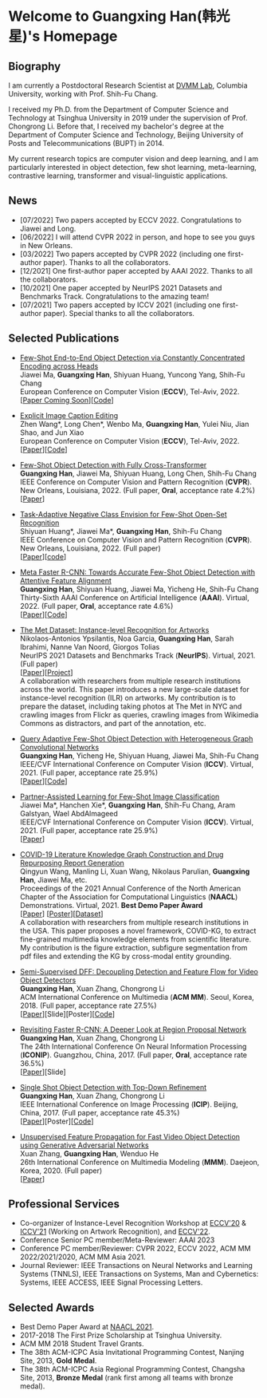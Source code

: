 # Welcome to Guangxing Han(韩光星)'s Homepage

## Biography

I am currently a Postdoctoral Research Scientist at [DVMM Lab](https://www.ee.columbia.edu/ln/dvmm/newHome.htm), Columbia University, working with Prof. Shih-Fu Chang. 

I received my Ph.D. from the Department of Computer Science and Technology at Tsinghua University in 2019 under the supervision of Prof. Chongrong Li. Before that, I received my bachelor's degree at the Department of Computer Science and Technology, Beijing University of Posts and Telecommunications (BUPT) in 2014.

My current research topics are computer vision and deep learning, and I am particularly interested in object detection, few shot learning, meta-learning, contrastive learning, transformer and visual-linguistic applications.

## News

* \[07/2022] Two papers accepted by ECCV 2022. Congratulations to Jiawei and Long.
* \[06/2022] I will attend CVPR 2022 in person, and hope to see you guys in New Orleans.
* \[03/2022] Two papers accepted by CVPR 2022 (including one first-author paper). Thanks to all the collaborators.
* \[12/2021] One first-author paper accepted by AAAI 2022. Thanks to all the collaborators.
* \[10/2021] One paper accepted by NeurIPS 2021 Datasets and Benchmarks Track. Congratulations to the amazing team!
* \[07/2021] Two papers accepted by ICCV 2021 (including one first-author paper). Special thanks to all the collaborators.

## Selected Publications

* <a href="https://guangxinghan.github.io">Few-Shot End-to-End Object Detection via Constantly Concentrated Encoding across Heads</a><br> Jiawei Ma, **Guangxing Han**, Shiyuan Huang, Yuncong Yang, Shih-Fu Chang<br> European Conference on Computer Vision (**ECCV**), Tel-Aviv, 2022. <br> [[Paper Coming Soon](https://guangxinghan.github.io/)][[Code](https://github.com/Phoenix-V/coco-rcnn)]

* <a href="https://arxiv.org/abs/2207.09625">Explicit Image Caption Editing</a><br>Zhen Wang\*, Long Chen\*, Wenbo Ma, **Guangxing Han**, Yulei Niu, Jian Shao, and Jun Xiao<br> European Conference on Computer Vision (**ECCV**), Tel-Aviv, 2022. <br> [[Paper](https://arxiv.org/pdf/2207.09625.pdf)][[Code](https://github.com/baaaad/ECE)]

* <a href="https://arxiv.org/abs/2203.15021">Few-Shot Object Detection with Fully Cross-Transformer</a><br> **Guangxing Han**, Jiawei Ma, Shiyuan Huang, Long Chen, Shih-Fu Chang<br> IEEE Conference on Computer Vision and Pattern Recognition (**CVPR**). New Orleans, Louisiana, 2022. (Full paper, **Oral**, acceptance rate 4.2%)<br> [[Paper](https://arxiv.org/pdf/2203.15021.pdf)]

* <a href="https://arxiv.org/abs/2012.13073">Task-Adaptive Negative Class Envision for Few-Shot Open-Set Recognition</a><br> Shiyuan Huang\*, Jiawei Ma\*, **Guangxing Han**, Shih-Fu Chang<br> IEEE Conference on Computer Vision and Pattern Recognition (**CVPR**). New Orleans, Louisiana, 2022. (Full paper)<br> [[Paper](https://arxiv.org/pdf/2012.13073.pdf)][[code](https://github.com/shiyuanh/TANE)]

* <a href="https://arxiv.org/abs/2104.07719">Meta Faster R-CNN: Towards Accurate Few-Shot Object Detection with Attentive Feature Alignment</a><br> **Guangxing Han**, Shiyuan Huang, Jiawei Ma, Yicheng He, Shih-Fu Chang<br> Thirty-Sixth AAAI Conference on Artificial Intelligence (**AAAI**). Virtual, 2022. (Full paper, **Oral**, acceptance rate 4.6%)<br> [[Paper](https://arxiv.org/pdf/2104.07719.pdf)][[Code](https://github.com/GuangxingHan/Meta-Faster-R-CNN)]

* <a href="https://openreview.net/forum?id=fnuAjFL7MXy"> The Met Dataset: Instance-level Recognition for Artworks </a><br> Nikolaos-Antonios Ypsilantis, Noa Garcia, **Guangxing Han**, Sarah Ibrahimi, Nanne Van Noord, Giorgos Tolias<br> NeurIPS 2021 Datasets and Benchmarks Track (**NeurIPS**). Virtual, 2021. (Full paper)<br> [[Paper](https://arxiv.org/pdf/2202.01747.pdf)][[Project](http://cmp.felk.cvut.cz/met/)] <br> A collaboration with researchers from multiple research institutions across the world. This paper introduces a new large-scale dataset for instance-level recognition (ILR) on artworks. My contribution is to prepare the dataset, including taking photos at The Met in NYC and crawling images from Flickr as queries, crawling images from Wikimedia Commons as distractors, and part of the annotation, etc.

* <a href="https://openaccess.thecvf.com/content/ICCV2021/papers/Han_Query_Adaptive_Few-Shot_Object_Detection_With_Heterogeneous_Graph_Convolutional_Networks_ICCV_2021_paper.pdf">Query Adaptive Few-Shot Object Detection with Heterogeneous Graph Convolutional Networks</a><br> **Guangxing Han**, Yicheng He, Shiyuan Huang, Jiawei Ma, Shih-Fu Chang<br> IEEE/CVF International Conference on Computer Vision (**ICCV**). Virtual, 2021. (Full paper, acceptance rate 25.9%)<br> [[Paper](https://arxiv.org/pdf/2112.09791.pdf)][[Code](https://github.com/GuangxingHan/QA-FewDet)]

* <a href="https://openaccess.thecvf.com/content/ICCV2021/papers/Ma_Partner-Assisted_Learning_for_Few-Shot_Image_Classification_ICCV_2021_paper.pdf">Partner-Assisted Learning for Few-Shot Image Classification</a><br> Jiawei Ma\*, Hanchen Xie\*, **Guangxing Han**, Shih-Fu Chang, Aram Galstyan, Wael AbdAlmageed <br> IEEE/CVF International Conference on Computer Vision (**ICCV**). Virtual, 2021. (Full paper, acceptance rate 25.9%)<br> [[Paper](https://arxiv.org/pdf/2109.07607.pdf)]

* <a href="https://aclanthology.org/2021.naacl-demos.8.pdf">COVID-19 Literature Knowledge Graph Construction and Drug Repurposing Report Generation</a><br>Qingyun Wang, Manling Li, Xuan Wang, Nikolaus Parulian, **Guangxing Han**, Jiawei Ma, etc.<br> Proceedings of the 2021 Annual Conference of the North American Chapter of the Association for Computational Linguistics (**NAACL**) Demonstrations. Virtual, 2021. **Best Demo Paper Award**<br> [[Paper](https://arxiv.org/pdf/2007.00576.pdf)] [[Poster](https://eaglew.github.io/files/naacl2021-poster.pdf)][[Dataset](http://blender.cs.illinois.edu/covid19/)]<br> A collaboration with researchers from multiple research institutions in the USA. This paper proposes a novel framework, COVID-KG, to extract fine-grained multimedia knowledge elements from scientific literature. My contribution is the figure extraction, subfigure segmentation from pdf files and extending the KG by cross-modal entity grounding.

* <a href="https://dl.acm.org/doi/10.1145/3240508.3240693">Semi-Supervised DFF: Decoupling Detection and Feature Flow for Video Object Detectors</a><br> **Guangxing Han**, Xuan Zhang, Chongrong Li<br> ACM International Conference on Multimedia (**ACM MM**). Seoul, Korea, 2018. (Full paper, acceptance rate 27.5%)<br>[[Paper](https://guangxinghan.github.io/papers/ACMMM_2018.pdf)][Slide][Poster][[Code](https://github.com/GuangxingHan/semi-DFF)]

* <a href="https://link.springer.com/chapter/10.1007/978-3-319-70090-8_2">Revisiting Faster R-CNN: A Deeper Look at Region Proposal Network</a><br> **Guangxing Han**, Xuan Zhang, Chongrong Li<br> The 24th International Conference On Neural Information Processing (**ICONIP**). Guangzhou, China, 2017. (Full paper, **Oral**, acceptance rate 36.5%)<br>[[Paper](https://guangxinghan.github.io/papers/ICONIP_2017.pdf)][Slide]

* <a href="https://ieeexplore.ieee.org/document/8296905/">Single Shot Object Detection with Top-Down Refinement</a><br> **Guangxing Han**, Xuan Zhang, Chongrong Li<br> IEEE International Conference on Image Processing (**ICIP**). Beijing, China, 2017. (Full paper, acceptance rate 45.3%)<br>[[Paper](https://guangxinghan.github.io/papers/ICIP_2017.pdf)][Poster][[Code](https://github.com/GuangxingHan/SSD-TDR)]

* <a href="https://link.springer.com/chapter/10.1007/978-3-030-37731-1_50">Unsupervised Feature Propagation for Fast Video Object Detection using Generative Adversarial Networks</a><br> Xuan Zhang, **Guangxing Han**, Wenduo He<br> 26th International Conference on Multimedia Modeling (**MMM**). Daejeon, Korea, 2020. (Full paper)<br>[[Paper](https://guangxinghan.github.io)]

## Professional Services

* Co-organizer of Instance-Level Recognition Workshop at [ECCV'20](https://ilr-workshop.github.io/ECCVW2020/) & [ICCV'21](https://ilr-workshop.github.io/ICCVW2021/) (Working on Artwork Recognition), and [ECCV'22](https://ilr-workshop.github.io/ECCVW2022/).
* Conference Senior PC member/Meta-Reviewer: AAAI 2023
* Conference PC member/Reviewer: CVPR 2022, ECCV 2022, ACM MM 2022/2021/2020, ACM MM Asia 2021.
* Journal Reviewer: IEEE Transactions on Neural Networks and Learning Systems (TNNLS), IEEE Transactions on Systems, Man and Cybernetics: Systems, IEEE ACCESS, IEEE Signal Processing Letters.

## Selected Awards

* Best Demo Paper Award at [NAACL 2021](https://2021.naacl.org/blog/best-demo-award/).
* 2017-2018 The First Prize Scholarship at Tsinghua University.
* ACM MM 2018 Student Travel Grants.
* The 38th ACM-ICPC Asia Invitational Programming Contest, Nanjing Site, 2013, **Gold Medal**.
* The 38th ACM-ICPC Asia Regional Programming Contest, Changsha Site, 2013, **Bronze Medal** (rank first among all teams with bronze medal).
